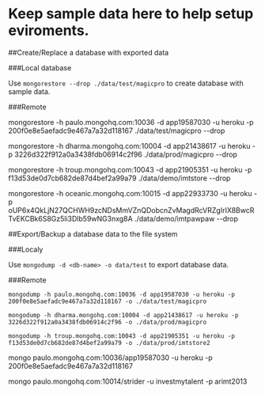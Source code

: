 # Keep sample data here to help setup eviroments.


##Create/Replace a database with exported data


###Local database

Use `mongorestore --drop ./data/test/magicpro` to create database with sample data.

###Remote

mongorestore -h paulo.mongohq.com:10036 -d app19587030 -u heroku -p 200f0e8e5aefadc9e467a7a32d118167 ./data/test/magicpro --drop

mongorestore -h dharma.mongohq.com:10004 -d app21438617 -u heroku -p 3226d322f912a0a3438fdb06914c2f96 ./data/prod/magicpro --drop

mongorestore -h troup.mongohq.com:10043 -d app21905351 -u heroku -p f13d53de0d7cb682de87d4bef2a99a79 ./data/demo/imtstore --drop

mongorestore -h oceanic.mongohq.com:10015 -d app22933730 -u heroku -p oUP6x4QkLjN27QCHWH9zcNDsMmVZnQDobcnZvMagdRcVRZgIrIX8BwcRTvEKCBk6S8Gz5li3Dlb59wNG3nxg8A ./data/demo/imtpawpaw --drop

##Export/Backup a database data to the file system


###Localy

Use `mongodump -d <db-name> -o data/test` to export database data.


###Remote

`mongodump -h paulo.mongohq.com:10036 -d app19587030 -u heroku -p 200f0e8e5aefadc9e467a7a32d118167 -o ./data/test/magicpro`

`mongodump -h dharma.mongohq.com:10004 -d app21438617 -u heroku -p 3226d322f912a0a3438fdb06914c2f96 -o ./data/prod/magicpro`

`mongodump -h troup.mongohq.com:10043 -d app21905351 -u heroku -p f13d53de0d7cb682de87d4bef2a99a79 -o ./data/prod/imtstore2`


mongo paulo.mongohq.com:10036/app19587030 -u heroku -p 200f0e8e5aefadc9e467a7a32d118167


mongo paulo.mongohq.com:10014/strider -u investmytalent -p arimt2013


